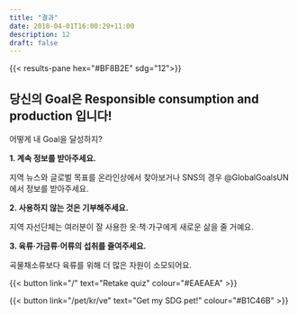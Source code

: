 ```yaml
---
title: "결과"
date: 2018-04-01T16:00:29+11:00
description: 12
draft: false
---
```


{{< results-pane hex="#BF8B2E" sdg="12">}}

당신의 Goal은 Responsible consumption and production 입니다!
---

어떻게 내 Goal을 달성하지?

**1. 계속 정보를 받아주세요.** 

지역 뉴스와 글로벌 목표를 온라인상에서 찾아보거나 SNS의 경우 @GlobalGoalsUN 에서 정보를 받아주세요. 

**2. 사용하지 않는 것은 기부해주세요.** 

지역 자선단체는 여러분이 잘 사용한 옷·책·가구에게 새로운 삶을 줄 거예요. 

**3. 육류·가금류·어류의 섭취를 줄여주세요.** 

곡물채소류보다 육류를 위해 더 많은 자원이 소모되어요. 

{{< button link="/" text="Retake quiz" colour="#EAEAEA" >}}

{{< button link="/pet/kr/ve" text="Get my SDG pet!" colour="#B1C46B" >}}

